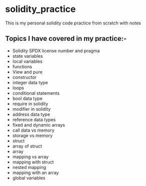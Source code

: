 # solidity_practice
This is my personal solidity code practice from scratch with notes
## Topics I have covered in my practice:-
* Solidity SPDX license number and pragma
* state variables
* local variables
* functions
* View and pure
* constructor
* integer data type
* loops
* conditional statements
* bool data type
* require in solidity
* modifier in solidity
* address data type
* reference data types
* fixed and dynamic arrays
* call data vs memory
* storage vs memory
* struct
* array of struct
* array
* mapping vs array
* mapping with struct
* nested mapping
* mapping with an array
* global variables
